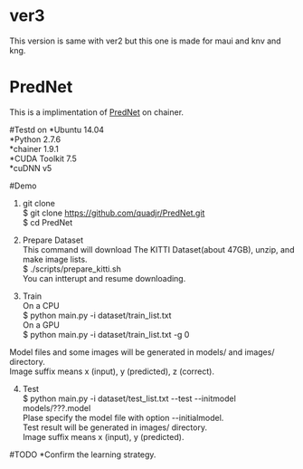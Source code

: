 # ver3
This version is same with ver2 but this one is made for maui and knv and kng.

# PredNet
This is a implimentation of [PredNet][] on chainer.

[PredNet]: http://arxiv.org/abs/1605.08104 "Lotter, William, Gabriel Kreiman, and David Cox. \"Deep Predictive Coding Networks for Video Prediction and Unsupervised Learning.\" arXiv preprint arXiv:1605.08104 (2016)."

#Testd on
*Ubuntu 14.04  
*Python 2.7.6  
*chainer 1.9.1  
*CUDA Toolkit 7.5  
*cuDNN v5  

#Demo
1. git clone  
$ git clone https://github.com/quadjr/PredNet.git  
$ cd PredNet  

2. Prepare Dataset  
This command will download The KITTI Dataset(about 47GB), unzip, and make image lists.  
$ ./scripts/prepare_kitti.sh  
You can intterupt and resume downloading.  

3. Train  
On a CPU  
$ python main.py -i dataset/train_list.txt  
On a GPU  
$ python main.py -i dataset/train_list.txt -g 0  
  
Model files and some images will be generated in models/ and images/ directory.   
Image suffix means x (input), y (predicted), z (correct).  

4. Test  
$ python main.py -i dataset/test_list.txt --test --initmodel models/???.model  
Plase specify the model file with option --initialmodel.  
Test result will be generated in images/ directory.  
Image suffix means x (input), y (predicted).  

#TODO
*Confirm the learning strategy.  

